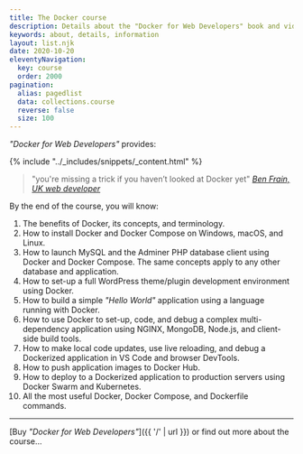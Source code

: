 ```yaml
---
title: The Docker course
description: Details about the "Docker for Web Developers" book and video course.
keywords: about, details, information
layout: list.njk
date: 2020-10-20
eleventyNavigation:
  key: course
  order: 2000
pagination:
  alias: pagedlist
  data: collections.course
  reverse: false
  size: 100
---
```


*"Docker for Web Developers"* provides:

{% include "../_includes/snippets/_content.html" %}

> "you're missing a trick if you haven’t looked at Docker yet"
> <cite>[Ben Frain, UK web developer](https://benfrain.com/)</cite>

By the end of the course, you will know:

1. The benefits of Docker, its concepts, and terminology.
1. How to install Docker and Docker Compose on Windows, macOS, and Linux.
1. How to launch MySQL and the Adminer PHP database client using Docker and Docker Compose. The same concepts apply to any other database and application.
1. How to set-up a full WordPress theme/plugin development environment using Docker.
1. How to build a simple *"Hello World"* application using a language running with Docker.
1. How to use Docker to set-up, code, and debug a complex multi-dependency application using NGINX, MongoDB, Node.js, and client-side build tools.
1. How to make local code updates, use live reloading, and debug a Dockerized application in VS Code and browser DevTools.
1. How to push application images to Docker Hub.
1. How to deploy to a Dockerized application to production servers using Docker Swarm and Kubernetes.
1. All the most useful Docker, Docker Compose, and Dockerfile commands.

<hr />

[Buy *"Docker for Web Developers"*]({{ '/' | url }}) or find out more about the course&hellip;
